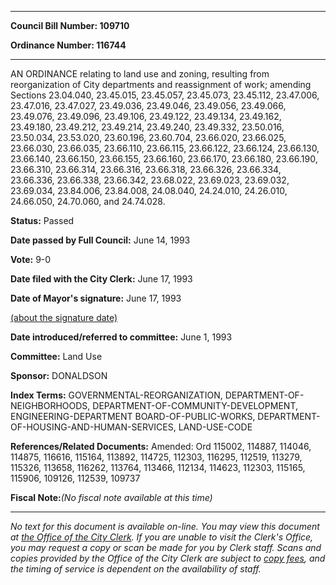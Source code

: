 

********

**Council Bill Number: 109710**
   
**Ordinance Number: 116744**
********

 AN ORDINANCE relating to land use and zoning, resulting from reorganization of City departments and reassignment of work; amending Sections 23.04.040, 23.45.015, 23.45.057, 23.45.073, 23.45.112, 23.47.006, 23.47.016, 23.47.027, 23.49.036, 23.49.046, 23.49.056, 23.49.066, 23.49.076, 23.49.096, 23.49.106, 23.49.122, 23.49.134, 23.49.162, 23.49.180, 23.49.212, 23.49.214, 23.49.240, 23.49.332, 23.50.016, 23.50.034, 23.53.020, 23.60.196, 23.60.704, 23.66.020, 23.66.025, 23.66.030, 23.66.035, 23.66.110, 23.66.115, 23.66.122, 23.66.124, 23.66.130, 23.66.140, 23.66.150, 23.66.155, 23.66.160, 23.66.170, 23.66.180, 23.66.190, 23.66.310, 23.66.314, 23.66.316, 23.66.318, 23.66.326, 23.66.334, 23.66.336, 23.66.338, 23.66.342, 23.68.022, 23.69.023, 23.69.032, 23.69.034, 23.84.006, 23.84.008, 24.08.040, 24.24.010, 24.26.010, 24.66.050, 24.70.060, and 24.74.028.

**Status:** Passed
   
**Date passed by Full Council:** June 14, 1993
   
**Vote:** 9-0
   
**Date filed with the City Clerk:** June 17, 1993
   
**Date of Mayor's signature:** June 17, 1993
   
[(about the signature date)](/~public/approvaldate.htm)
   
   
   
**Date introduced/referred to committee:** June 1, 1993
   
**Committee:** Land Use
   
**Sponsor:** DONALDSON
   
   
**Index Terms:** GOVERNMENTAL-REORGANIZATION, DEPARTMENT-OF-NEIGHBORHOODS, DEPARTMENT-OF-COMMUNITY-DEVELOPMENT, ENGINEERING-DEPARTMENT BOARD-OF-PUBLIC-WORKS, DEPARTMENT-OF-HOUSING-AND-HUMAN-SERVICES, LAND-USE-CODE

**References/Related Documents:** Amended: Ord 115002, 114887, 114046, 114875, 116616, 115164, 113892, 114725, 112303, 116295, 112519, 113279, 115326, 113658, 116262, 113764, 113466, 112134, 114623, 112303, 115165, 115906, 109126, 112539, 109737

**Fiscal Note:**_(No fiscal note available at this time)_
********

_No text for this document is available on-line. You may view this document at [the Office of the City Clerk](http://www.seattle.gov/leg/clerk/contactUs.htm). If you are unable to visit the Clerk's Office, you may request a copy or scan be made for you by Clerk staff. Scans and copies provided by the Office of the City Clerk are subject to [copy fees](http://clerk.seattle.gov/~public/clerkfees.htm), and the timing of service is dependent on the availability of staff._

